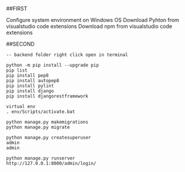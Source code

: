 ##FIRST

Configure system environment on Windows OS
Download Pyhton from visualstudio code extensions
Download npm from visualstudio code extensions

##SECOND

```
-- backend folder right click open in terminal

python -m pip install --upgrade pip
pip list
pip install pep8
pip install autopep8
pip install pylint
pip install django
pip install djangorestframework

virtual env
. env/Scripts/activate.bat

python manage.py makemigrations
python manage.py migrate

python manage.py createsuperuser
admin
admin

python manage.py runserver
http://127.0.0.1:8000/admin/login/


```
